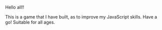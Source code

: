 Hello all!!

This is a game that I have built, as to improve my JavaScript skills.
Have a go!
Suitable for all ages.
